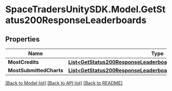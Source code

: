 # SpaceTradersUnitySDK.Model.GetStatus200ResponseLeaderboards

## Properties

Name | Type | Description | Notes
------------ | ------------- | ------------- | -------------
**MostCredits** | [**List&lt;GetStatus200ResponseLeaderboardsMostCreditsInner&gt;**](GetStatus200ResponseLeaderboardsMostCreditsInner.md) |  | 
**MostSubmittedCharts** | [**List&lt;GetStatus200ResponseLeaderboardsMostSubmittedChartsInner&gt;**](GetStatus200ResponseLeaderboardsMostSubmittedChartsInner.md) |  | 

[[Back to Model list]](../README.md#documentation-for-models) [[Back to API list]](../README.md#documentation-for-api-endpoints) [[Back to README]](../README.md)

